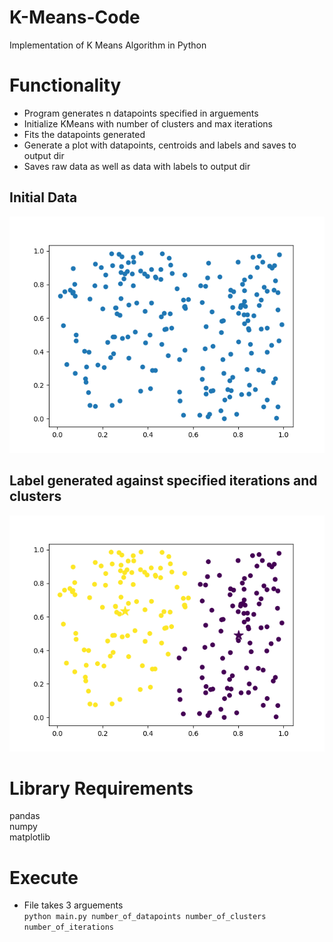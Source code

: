# K-Means-Code 
Implementation of K Means Algorithm in Python 
# Functionality
- Program generates n datapoints specified in arguements 
- Initialize KMeans with number of clusters and max iterations 
- Fits the datapoints generated  
- Generate a plot with datapoints, centroids and labels and saves to output dir 
- Saves raw data as well as data with labels to output dir 

## Initial Data 
 ![p](output/initial-data.png) 

## Label generated against specified iterations and clusters 
 ![p](output/data-2-clusters-20-iteration.png) 

# Library Requirements  
pandas  
numpy  
matplotlib   
 
# Execute 
- File takes 3 arguements  
 `python main.py number_of_datapoints number_of_clusters number_of_iterations`

